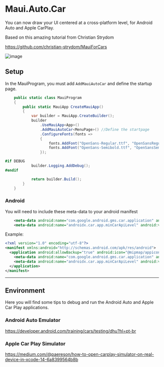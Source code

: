 # Maui.Auto.Car
You can now draw your UI centered at a cross-platform level, for Android Auto and Apple CarPlay.

Based on this amazing tutorial from Christian Strydom

https://github.com/christian-strydom/MauiForCars

![image](https://github.com/user-attachments/assets/3685a33c-48d5-4f9f-9e06-9b6c85932406)


## Setup

In the MauiProgram, you must add `AddMauiAutoCar` and define the startup page.

```csharp
    public static class MauiProgram
    {
        public static MauiApp CreateMauiApp()
        {
            var builder = MauiApp.CreateBuilder();
            builder
                .UseMauiApp<App>()
                .AddMauiAutoCar<MenuPage>() //Define the startpage
                .ConfigureFonts(fonts =>
                {
                    fonts.AddFont("OpenSans-Regular.ttf", "OpenSansRegular");
                    fonts.AddFont("OpenSans-Semibold.ttf", "OpenSansSemibold");
                });

#if DEBUG
    		builder.Logging.AddDebug();
#endif

            return builder.Build();
        }
    }
```


### Android

You will need to include these meta-data to your android manifest

```xml
    <meta-data android:name="com.google.android.gms.car.application" android:resource="@xml/automotive_app_desc" />
    <meta-data android:name="androidx.car.app.minCarApiLevel" android:value="1" />
````

Example:

```xml
<?xml version="1.0" encoding="utf-8"?>
<manifest xmlns:android="http://schemas.android.com/apk/res/android">
  <application android:allowBackup="true" android:icon="@mipmap/appicon" android:roundIcon="@mipmap/appicon_round" android:supportsRtl="true">
    <meta-data android:name="com.google.android.gms.car.application" android:resource="@xml/automotive_app_desc" />
    <meta-data android:name="androidx.car.app.minCarApiLevel" android:value="1" />
  </application>
</manifest>
```

-------------

## Environment

Here you will find some tips to debug and run the Android Auto and Apple Car Play applications.

### Android Auto Emulator

https://developer.android.com/training/cars/testing/dhu?hl=pt-br

### Apple Car Play Simulator

https://medium.com/@paereson/how-to-open-carplay-simulator-on-real-device-in-xcode-14-6a8399564b8b
